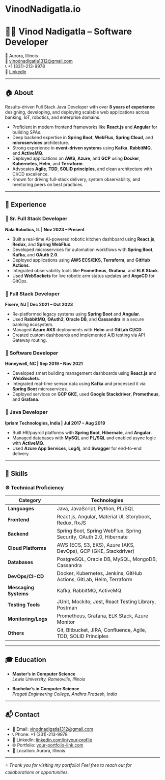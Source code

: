 # VinodNadigatla.io
# 👨‍💻 Vinod Nadigatla – Software Developer 

📍 Aurora, Illinois  
📧 vinodnadigatla1312@gmail.com  
📞 +1 (331)-213-9978  
🔗 [LinkedIn](#) 

---

## 🏠 About

Results-driven Full Stack Java Developer with over **8 years of experience** designing, developing, and deploying scalable web applications across banking, IoT, robotics, and enterprise domains.

- Proficient in modern frontend frameworks like **React.js** and **Angular** for building SPAs.
- Deep backend expertise in **Spring Boot**, **WebFlux**, **Spring Cloud**, and **microservices** architecture.
- Strong experience in **event-driven systems** using **Kafka**, **RabbitMQ**, and **ActiveMQ**.
- Deployed applications on **AWS**, **Azure**, and **GCP** using **Docker**, **Kubernetes**, **Helm**, and **Terraform**.
- Advocates **Agile**, **TDD**, **SOLID principles**, and clean architecture with CI/CD excellence.
- Known for driving full-stack delivery, system observability, and mentoring peers on best practices.

---

## 💼 Experience

### 🔹 Sr. Full Stack Developer  
**Nala Robotics, IL | Nov 2023 – Present**
- Built a real-time AI-powered robotic kitchen dashboard using **React.js**, **Redux**, and **Spring WebFlux**.
- Developed microservices for automation workflows with **Spring Boot**, **Kafka**, and **OAuth 2.0**.
- Deployed applications using **AWS ECS/EKS**, **Terraform**, and **GitHub Actions**.
- Integrated observability tools like **Prometheus**, **Grafana**, and **ELK Stack**.
- Used **WebSockets** for live robotic arm status updates and **ArgoCD** for GitOps.

### 🔹 Full Stack Developer  
**Fiserv, NJ | Dec 2021 – Oct 2023**
- Re-platformed legacy systems using **Spring Boot** and **Angular**.
- Used **RabbitMQ**, **OAuth2**, **Oracle DB**, and **Cassandra** in a secure banking ecosystem.
- Managed **Azure AKS** deployments with **Helm** and **GitLab CI/CD**.
- Created custom dashboards and implemented A/B testing via API Gateway routing.

### 🔹 Software Developer  
**Honeywell, NC | Sep 2019 – Nov 2021**
- Developed smart building management dashboards using **React.js** and **WebSockets**.
- Integrated real-time sensor data using **Kafka** and processed it via **Spring Boot** microservices.
- Deployed services on **GCP GKE**, used **Google Stackdriver**, **Prometheus**, and **Grafana**.

### 🔹 Java Developer  
**Iprism Technologies, India | Jul 2017 – Aug 2019**
- Built HR/payroll platforms with **Spring Boot**, **Hibernate**, and **Angular**.
- Managed databases with **MySQL** and **PL/SQL** and enabled async logic with **ActiveMQ**.
- Used **Azure App Services**, **Log4j**, and **Swagger** for end-to-end delivery.

---

## 🧠 Skills

### ⚙️ Technical Proficiency

| Category            | Technologies |
|---------------------|-------------|
| **Languages**        | Java, JavaScript, Python, PL/SQL |
| **Frontend**         | React.js, Angular, Material UI, Storybook, Redux, RxJS |
| **Backend**          | Spring Boot, Spring WebFlux, Spring Security, OAuth 2.0, Hibernate |
| **Cloud Platforms**  | AWS (ECS, S3, EKS), Azure (AKS, DevOps), GCP (GKE, Stackdriver) |
| **Databases**        | PostgreSQL, Oracle DB, MySQL, MongoDB, Cassandra |
| **DevOps/CI-CD**     | Docker, Kubernetes, Jenkins, GitHub Actions, GitLab, Helm, Terraform |
| **Messaging Systems**| Kafka, RabbitMQ, ActiveMQ |
| **Testing Tools**    | JUnit, Mockito, Jest, React Testing Library, Postman |
| **Monitoring/Logs**  | Prometheus, Grafana, ELK Stack, Azure Monitor |
| **Others**           | Git, Bitbucket, JIRA, Confluence, Agile, TDD, SOLID Principles |

---

## 🎓 Education

- **Master’s in Computer Science**  
  *Lewis University, Romeoville, Illinois*

- **Bachelor’s in Computer Science**  
  *Pragati Engineering College, Andhra Pradesh, India*

---

## 📬 Contact

- 📧 Email: vinodnadigatla1312@gmail.com  
- 📞 Phone: +1 (331)-213-9978  
- 🔗 LinkedIn: [linkedin.com/in/your-profile](#)  
- 🌐 Portfolio: [your-portfolio-link.com](#)  
- 📍 Location: Aurora, Illinois

---

⭐ _Thank you for visiting my portfolio! Feel free to reach out for collaborations or opportunities._  

